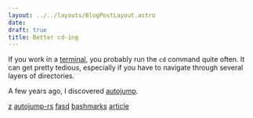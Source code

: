 ```yaml
---
layout: ../../layouts/BlogPostLayout.astro
date:
draft: true
title: Better cd-ing
---
```


If you work in a [terminal](https://en.wikipedia.org/wiki/Terminal_emulator),
you probably run the `cd` command quite often. It can get pretty tedious,
especially if you have to navigate through several layers of directories.

A few years ago, I discovered [autojump](https://github.com/wting/autojump).

[z](https://github.com/rupa/z)
[autojump-rs](https://github.com/xen0n/autojump-rs)
[fasd](https://github.com/clvv/fasd)
[bashmarks](https://github.com/huyng/bashmarks)
[article](https://dmitryfrank.com/articles/shell_shortcuts)

